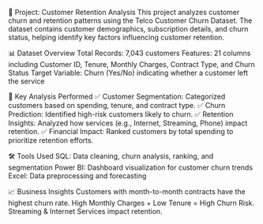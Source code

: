 📂 Project: Customer Retention Analysis
This project analyzes customer churn and retention patterns using the Telco Customer Churn Dataset. The dataset contains customer demographics, subscription details, and churn status, helping identify key factors influencing customer retention.

📊 Dataset Overview
Total Records: 7,043 customers
Features: 21 columns including Customer ID, Tenure, Monthly Charges, Contract Type, and Churn Status
Target Variable: Churn (Yes/No) indicating whether a customer left the service

📌 Key Analysis Performed
✅ Customer Segmentation: Categorized customers based on spending, tenure, and contract type.
✅ Churn Prediction: Identified high-risk customers likely to churn.
✅ Retention Insights: Analyzed how services (e.g., Internet, Streaming, Phone) impact retention.
✅ Financial Impact: Ranked customers by total spending to prioritize retention efforts.

🛠 Tools Used
SQL: Data cleaning, churn analysis, ranking, and segmentation
Power BI: Dashboard visualization for customer churn trends
Excel: Data preprocessing and forecasting

📈 Business Insights
Customers with month-to-month contracts have the highest churn rate.
High Monthly Charges + Low Tenure = High Churn Risk.
Streaming & Internet Services impact retention.

